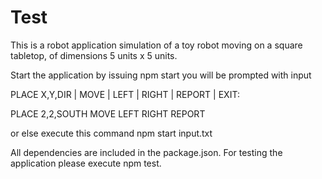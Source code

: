 # Test

This is a robot application simulation of a toy robot moving on a square tabletop, of dimensions 5 units x 5 units.

Start the application by issuing npm start you will be prompted with input 

PLACE X,Y,DIR | MOVE | LEFT | RIGHT | REPORT | EXIT:

PLACE 2,2,SOUTH
MOVE
LEFT
RIGHT
REPORT

or else execute this command npm start input.txt

All dependencies are included in the package.json. For testing the application please execute npm test.

